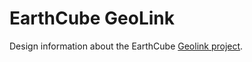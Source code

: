 EarthCube GeoLink
=================

Design information about the EarthCube [Geolink project](http://geo-link.org).  
